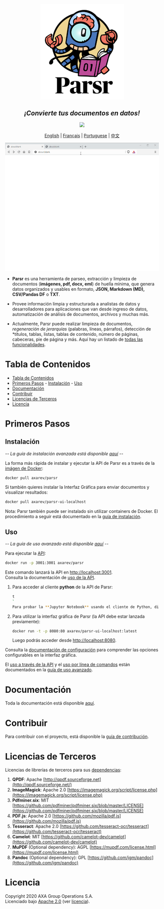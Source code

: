 <p align='center'>
  <img src="assets/logo.png" width="275"><br />
</p>

<h2 align="center"><i>¡Convierte tus documentos en datos!</i></h2>

<p align="center">
	<a href="https://cloud.drone.io/axa-group/Parsr"><img src="https://cloud.drone.io/api/badges/axa-group/Parsr/status.svg"></a>
</p>

<p align="center">
	<a href="README.md">English</a> |
	<a href="README_fr.md">Français</a> |
  <a href="README_pt.md">Portuguese</a> |
	<a href="README_zh-cn.md">中文</a>
</p>

<p align='center'>
  <img src="assets/demo_screen.gif">
</p>

- **Parsr** es una herramienta de parseo, extracción y limpieza de documentos (**imágenes, pdf, docx, eml**) de huella mínima, que genera datos organizados y usables en formato, **JSON, Markdown (MD), CSV/Pandas DF** o **TXT**.

- Provee información limpia y estructurada a analistas de datos y desarrolladores para aplicaciones que van desde ingreso de datos, automatización de análisis de documentos, archivos y muchas más.

- Actualmente, Parsr puede realizar limpieza de documentos, _regeneración de jerarquías_ (palabras, líneas, párrafos), detección de \*títulos, tablas, listas, tablas de contenido, número de páginas, cabeceras, pie de página y más. Aquí hay un listado de [todas las funcionalidades](server/src/processing/README.md#1-current-processing-modules).

# Tabla de Contenidos

- [Tabla de Contenidos](#tabla-de-contenidos)
- [Primeros Pasos](#primeros-pasos) - [Instalación](#instalación) - [Uso](#uso)
- [Documentación](#documentación)
- [Contribuir](#contribuir)
- [Licencias de Terceros](#licencias-de-terceros)
- [Licencia](#licencia)

# Primeros Pasos

## Instalación

_-- La guía de instalación avanzada está disponible [aquí](docs/installation.md) --_

La forma más rápida de instalar y ejecutar la API de Parsr es a través de la [imágen de Docker](https://hub.docker.com/r/axarev/parsr):

```sh
docker pull axarev/parsr
```

Si también quieres instalar la Interfaz Gráfica para enviar documentos y visualizar resultados:

```sh
docker pull axarev/parsr-ui-localhost
```

Nota: Parsr también puede ser instalado sin utilizar containers de Docker. El procedimiento a seguir está documentado en la [guía de instalación](docs/installation.md).

## Uso

_-- La guía de uso avanzado está disponible [aquí](docs/usage.md) --_

Para ejecutar la [API](docs/api-guide.md):

```sh
docker run -p 3001:3001 axarev/parsr
```

Este comando lanzará la API en [http://localhost:3001](http://localhost:3001).  
Consulta la documentación de [uso de la API](docs/api-guide.md).

1. Para acceder al cliente **python** de la API de Parsr:

   ````sh
   t
   `
   Para probar la **Jupyter Notebook** usando el cliente de Python, dirígete a la [demo jupyter](demo/parsr-jupyter-demo).

   ````

2. Para utilizar la interfaz gráfica de Parsr (la API debe estar lanzada previamente):
   ```sh
   docker run -t -p 8080:80 axarev/parsr-ui-localhost:latest
   ```
   Luego podrás acceder desde [http://localhost:8080](http://localhost:8080).

Consulta la [documentación de configuración](docs/configuration.md) para comprender las opciones configurables en la interfaz gráfica.

El [uso a través de la API](docs/usage.md#3-api) y el [uso por línea de comandos](docs/usage.md#23-command-line-usage) están documentados en la [guía de uso avanzado](docs/usage.md).

# Documentación

Toda la documentación está disponible [aquí](docs/README.md).

# Contribuir

Para contribuir con el proyecto, está disponible la [guía de contribución](CONTRIBUTING.md).

# Licencias de Terceros

Licencias de librerías de terceros para sus [dependencias](docs/dependencies.md):

1. **QPDF**: Apache [http://qpdf.sourceforge.net](http://qpdf.sourceforge.net/)
2. **ImageMagick**: Apache 2.0 [https://imagemagick.org/script/license.php](https://imagemagick.org/script/license.php)
3. **Pdfminer.six**: MIT [https://github.com/pdfminer/pdfminer.six/blob/master/LICENSE](https://github.com/pdfminer/pdfminer.six/blob/master/LICENSE)
4. **PDF.js**: Apache 2.0 [https://github.com/mozilla/pdf.js](https://github.com/mozilla/pdf.js)
5. **Tesseract**: Apache 2.0 [https://github.com/tesseract-ocr/tesseract](https://github.com/tesseract-ocr/tesseract)
6. **Camelot**: MIT [https://github.com/camelot-dev/camelot](https://github.com/camelot-dev/camelot)
7. **MuPDF** (Optional dependency): AGPL [https://mupdf.com/license.html](https://mupdf.com/license.html)
8. **Pandoc** (Optional dependency): GPL [https://github.com/jgm/pandoc](https://github.com/jgm/pandoc)

# Licencia

Copyright 2020 AXA Group Operations S.A.  
Licenciado bajo [Apache 2.0](http://www.apache.org/licenses/LICENSE-2.0) (ver [licencia](LICENSE)).
